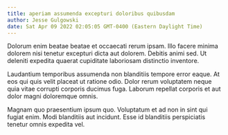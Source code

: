 ```yaml
---
title: aperiam assumenda excepturi doloribus quibusdam
author: Jesse Gulgowski
date: Sat Apr 09 2022 02:05:05 GMT-0400 (Eastern Daylight Time)
---
```

Dolorum enim beatae beatae et occaecati rerum ipsam. Illo facere minima dolorem nisi tenetur excepturi dicta aut dolorem. Debitis animi sed. Ut deleniti expedita quaerat cupiditate laboriosam distinctio inventore.

 Laudantium temporibus assumenda non blanditiis tempore error eaque. At eos qui quis velit placeat ut ratione odio. Dolor rerum voluptatem neque quia vitae corrupti corporis ducimus fuga. Laborum repellat corporis et aut dolor magni doloremque omnis.

 Magnam quo praesentium ipsum quo. Voluptatum et ad non in sint qui fugiat enim. Modi blanditiis aut incidunt. Esse id blanditiis perspiciatis tenetur omnis expedita vel.